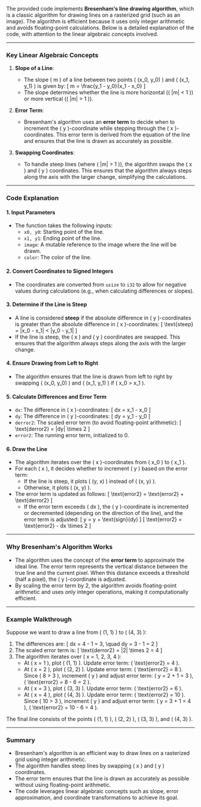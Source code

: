 The provided code implements **Bresenham's line drawing algorithm**, which is a classic algorithm for drawing lines on a rasterized grid (such as an image). The algorithm is efficient because it uses only integer arithmetic and avoids floating-point calculations. Below is a detailed explanation of the code, with attention to the linear algebraic concepts involved.

---

### **Key Linear Algebraic Concepts**
1. **Slope of a Line**:
   - The slope \( m \) of a line between two points \( (x_0, y_0) \) and \( (x_1, y_1) \) is given by:
     \[
     m = \frac{y_1 - y_0}{x_1 - x_0}
     \]
   - The slope determines whether the line is more horizontal (\( |m| < 1 \)) or more vertical (\( |m| > 1 \)).

2. **Error Term**:
   - Bresenham's algorithm uses an **error term** to decide when to increment the \( y \)-coordinate while stepping through the \( x \)-coordinates. This error term is derived from the equation of the line and ensures that the line is drawn as accurately as possible.

3. **Swapping Coordinates**:
   - To handle steep lines (where \( |m| > 1 \)), the algorithm swaps the \( x \) and \( y \) coordinates. This ensures that the algorithm always steps along the axis with the larger change, simplifying the calculations.

---

### **Code Explanation**

#### **1. Input Parameters**
- The function takes the following inputs:
  - `x0, y0`: Starting point of the line.
  - `x1, y1`: Ending point of the line.
  - `image`: A mutable reference to the image where the line will be drawn.
  - `color`: The color of the line.

#### **2. Convert Coordinates to Signed Integers**
- The coordinates are converted from `usize` to `i32` to allow for negative values during calculations (e.g., when calculating differences or slopes).

#### **3. Determine if the Line is Steep**
- A line is considered **steep** if the absolute difference in \( y \)-coordinates is greater than the absolute difference in \( x \)-coordinates:
  \[
  \text{steep} = |x_0 - x_1| < |y_0 - y_1|
  \]
- If the line is steep, the \( x \) and \( y \) coordinates are swapped. This ensures that the algorithm always steps along the axis with the larger change.

#### **4. Ensure Drawing from Left to Right**
- The algorithm ensures that the line is drawn from left to right by swapping \( (x_0, y_0) \) and \( (x_1, y_1) \) if \( x_0 > x_1 \).

#### **5. Calculate Differences and Error Term**
- `dx`: The difference in \( x \)-coordinates:
  \[
  dx = x_1 - x_0
  \]
- `dy`: The difference in \( y \)-coordinates:
  \[
  dy = y_1 - y_0
  \]
- `derror2`: The scaled error term (to avoid floating-point arithmetic):
  \[
  \text{derror2} = |dy| \times 2
  \]
- `error2`: The running error term, initialized to 0.

#### **6. Draw the Line**
- The algorithm iterates over the \( x \)-coordinates from \( x_0 \) to \( x_1 \).
- For each \( x \), it decides whether to increment \( y \) based on the error term:
  - If the line is steep, it plots \( (y, x) \) instead of \( (x, y) \).
  - Otherwise, it plots \( (x, y) \).
- The error term is updated as follows:
  \[
  \text{error2} = \text{error2} + \text{derror2}
  \]
  - If the error term exceeds \( dx \), the \( y \)-coordinate is incremented or decremented (depending on the direction of the line), and the error term is adjusted:
    \[
    y = y + \text{sign}(dy)
    \]
    \[
    \text{error2} = \text{error2} - dx \times 2
    \]

---

### **Why Bresenham's Algorithm Works**
- The algorithm uses the concept of the **error term** to approximate the ideal line. The error term represents the vertical distance between the true line and the current pixel. When this distance exceeds a threshold (half a pixel), the \( y \)-coordinate is adjusted.
- By scaling the error term by 2, the algorithm avoids floating-point arithmetic and uses only integer operations, making it computationally efficient.

---

### **Example Walkthrough**
Suppose we want to draw a line from \( (1, 1) \) to \( (4, 3) \):
1. The differences are:
   \[
   dx = 4 - 1 = 3, \quad dy = 3 - 1 = 2
   \]
2. The scaled error term is:
   \[
   \text{derror2} = |2| \times 2 = 4
   \]
3. The algorithm iterates over \( x = 1, 2, 3, 4 \):
   - At \( x = 1 \), plot \( (1, 1) \). Update error term: \( \text{error2} = 4 \).
   - At \( x = 2 \), plot \( (2, 2) \). Update error term: \( \text{error2} = 8 \). Since \( 8 > 3 \), increment \( y \) and adjust error term: \( y = 2 + 1 = 3 \), \( \text{error2} = 8 - 6 = 2 \).
   - At \( x = 3 \), plot \( (3, 3) \). Update error term: \( \text{error2} = 6 \).
   - At \( x = 4 \), plot \( (4, 3) \). Update error term: \( \text{error2} = 10 \). Since \( 10 > 3 \), increment \( y \) and adjust error term: \( y = 3 + 1 = 4 \), \( \text{error2} = 10 - 6 = 4 \).

The final line consists of the points \( (1, 1) \), \( (2, 2) \), \( (3, 3) \), and \( (4, 3) \).

---

### **Summary**
- Bresenham's algorithm is an efficient way to draw lines on a rasterized grid using integer arithmetic.
- The algorithm handles steep lines by swapping \( x \) and \( y \) coordinates.
- The error term ensures that the line is drawn as accurately as possible without using floating-point arithmetic.
- The code leverages linear algebraic concepts such as slope, error approximation, and coordinate transformations to achieve its goal.